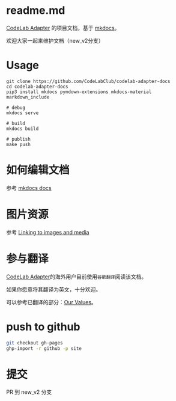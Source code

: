 # readme.md
[CodeLab Adapter](https://adapter.codelab.club) 的项目文档，基于 [mkdocs](https://www.mkdocs.org/)。

欢迎大家一起来维护文档（new_v2分支）


# Usage

```
git clone https://github.com/CodeLabClub/codelab-adapter-docs
cd codelab-adapter-docs
pip3 install mkdocs pymdown-extensions mkdocs-material markdown_include

# debug
mkdocs serve

# build
mkdocs build

# publish
make push
```

# 如何编辑文档
参考 [mkdocs docs](https://www.mkdocs.org/#getting-started)

# 图片资源
参考 [Linking to images and media](https://www.mkdocs.org/user-guide/writing-your-docs/#linking-to-images-and-media)

# 参与翻译
[CodeLab Adapter](https://adapter.codelab.club)的海外用户目前使用`谷歌翻译`阅读该文档。

如果你愿意将其翻译为英文，十分欢迎。

可以参考已翻译的部分：[Our Values](/about/value/#our-values)。

# push to github
```bash
git checkout gh-pages
ghp-import -r github -p site
```

# 提交
PR 到 new_v2 分支
